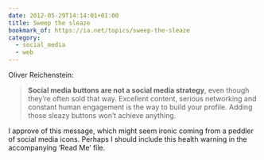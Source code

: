 ```yaml
---
date: 2012-05-29T14:14:01+01:00
title: Sweep the sleaze
bookmark_of: https://ia.net/topics/sweep-the-sleaze
category:
  - social_media
  - web
---
```


Oliver Reichenstein:

> **Social media buttons are not a social media strategy**, even though they’re often sold that way. Excellent content, serious networking and constant human engagement is the way to build your profile. Adding those sleazy buttons won’t achieve anything.

I approve of this message, which might seem ironic coming from a peddler of social media icons. Perhaps I should include this health warning in the accompanying ‘Read Me’ file.
